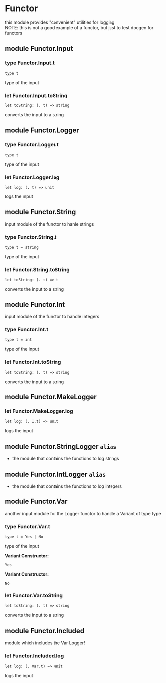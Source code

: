 # Functor

this module provides "convenient" utilities for logging  
NOTE: this is not a good example of a functor,
    but just to test docgen for functors

## module Functor.Input

### type Functor.Input.t

```rescript
type t
```

type of the input

### let Functor.Input.toString

```rescript
let toString: (. t) => string
```

converts the input to a string

## module Functor.Logger

### type Functor.Logger.t

```rescript
type t
```

type of the input

### let Functor.Logger.log

```rescript
let log: (. t) => unit
```

logs the input

## module Functor.String

input module of the functor to hanle strings

### type Functor.String.t

```rescript
type t = string
```

type of the input

### let Functor.String.toString

```rescript
let toString: (. t) => t
```

converts the input to a string

## module Functor.Int

input module of the functor to handle integers

### type Functor.Int.t

```rescript
type t = int
```

type of the input

### let Functor.Int.toString

```rescript
let toString: (. t) => string
```

converts the input to a string

## module Functor.MakeLogger

### let Functor.MakeLogger.log

```rescript
let log: (. I.t) => unit
```

logs the input

## module Functor.StringLogger `alias`

* the module that contains the functions to log strings

## module Functor.IntLogger `alias`

* the module that contains the functions to log integers

## module Functor.Var

another input module for the Logger functor to handle a Variant of type type

### type Functor.Var.t

```rescript
type t = Yes | No
```

type of the input

**Variant Constructor:**

```rescript
Yes
```

**Variant Constructor:**

```rescript
No
```

### let Functor.Var.toString

```rescript
let toString: (. t) => string
```

converts the input to a string

## module Functor.Included

module which includes the Var Logger!

### let Functor.Included.log

```rescript
let log: (. Var.t) => unit
```

logs the input

